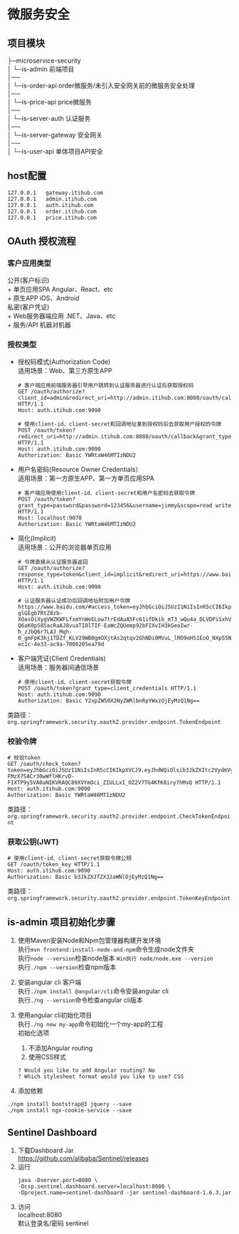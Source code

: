 # 微服务安全  

## 项目模块    
├─microservice-security  
│  └─is-admin  前端项目    
│──   
│  └─is-order-api  order微服务/未引入安全网关前的微服务安全处理    
│──   
│  └─is-price-api  price微服务  
│──   
│  └─is-server-auth  认证服务  
│──   
│  └─is-server-gateway  安全网关  
│──   
│  └─is-user-api  单体项目API安全  

## host配置  
```
127.0.0.1   gateway.itihub.com
127.0.0.1   admin.itihub.com
127.0.0.1   auth.itihub.com
127.0.0.1   order.itihub.com
127.0.0.1   price.itihub.com
```

## OAuth 授权流程  

### 客户应用类型  

公开(客户标识)  
    + 单页应用SPA Angular、React、etc  
    + 原生APP iOS、Android  
私密(客户凭证)  
    + Web服务器端应用 .NET、Java、etc  
    + 服务/API 机器对机器  

### 授权类型    
+ 授权码模式(Authorization Code)  
    适用场景：Web、第三方原生APP    
    ```
    # 客户端应用前端服务器引导用户跳转到认证服务器进行认证后获取授权码  
    GET /oauth/authorize?client_id=admin&redirect_uri=http://admin.itihub.com:8080/oauth/callback&response_type=code HTTP/1.1
    Host: auth.itihub.com:9090
    
    # 使用client-id、client-secret和回调地址拿到授权码后去获取用户授权的令牌
    POST /oauth/token?redirect_uri=http://admin.itihub.com:8080/oauth/callback&grant_type=authorization_code&code=1234 HTTP/1.1
    Host: auth.itihub.com:9090
    Authorization: Basic YWRtaW46MTIzNDU2
    ```
+ 用户名密码(Resource Owner Credentials）  
    适用场景：第一方原生APP、第一方单页应用SPA        
    ```
    # 客户端应用使用client-id、client-secret和用户名密码去获取令牌
    POST /oauth/token?grant_type=password&password=123456&username=jimmy&scope=read write HTTP/1.1
    Host: localhost:9070
    Authorization: Basic YWRtaW46MTIzNDU2
    ```
+ 简化(Implicit)     
    适用场景：公开的浏览器单页应用    
    ```
    # 令牌直接从认证服务器返回
    GET /oauth/authorize?response_type=token&client_id=implicit&redirect_uri=https://www.baidu.com/&scope=read%20write&state=1234 HTTP/1.1
    Host: auth.itihub.com:9090 
    
    # 认证服务器认证成功后回调地址附加用户令牌
    https://www.baidu.com/#access_token=eyJhbGciOiJSUzI1NiIsInR5cCI6IkpXVCJ9.eyJleHAiOjE2MDc0MjM5ODYsInVzZXJfbmFtZSI6ImppemhlQGV4YW1wbGUuY29tIiwiYXV0aG9yaXRpZXMiOlsiUk9MRV9BRE1JTiJdLCJqdGkiOiIwYzA2ZDA3OS1lYzFjLTRlMzMtYWM5YS03MDA2MjA1ZWE3OWQiLCJjbGllbnRfaWQiOiJpbXBsaWNpdCIsInNjb3BlIjpbInJlYWQiLCJ3cml0ZSJdfQ.Io0EBSufL9mpqT8lXEKOngcH-glGEgb7RtZ8zb-XOasOiXyqVWZKWFLfxmYnWeELow7trEdAuA5Fc61ifDkib_mT3_wQu4a_DLVDPiSxhV_g2KaiJevFaTyTJ5-Q6aK0pS85acRaAJ8vuaTI8lTIF-EaWcZQUemp92bFIXvIH3kGeoIwr-h_zJbQ6r7LAJ_Mqh-0_gmFpK3hj1TDZf_KLV29WB0gmOXjtAs2qtqv2GhNDi0MVuL_lMO9oHS1EoO_NXp55NOPm84veXCTkpFrnRCdFUp86rDGKZEwxJeuSja3UuB8tBNqRhS4mbvNX5_bVScnJL3GyFFlkEoyYaAZFg&token_type=bearer&state=1234&expires_in=3599&jti=0c06d079-ec1c-4e33-ac9a-7006205ea79d
    ```
+ 客户端凭证(Client Credentials)     
    适用场景：服务器间通信场景  
    ```
    # 使用client-id、client-secret获取令牌
    POST /oauth/token?grant_type=client_credentials HTTP/1.1
    Host: auth.itihub.com:9090
    Authorization: Basic Y2xpZW50X2NyZWRlbnRpYWxzOjEyMzQ1Ng==
    ```
类路径：```org.springframework.security.oauth2.provider.endpoint.TokenEndpoint```  


### 校验令牌   
```
# 校验token
GET /oauth/check_token?token=eyJhbGciOiJSUzI1NiIsInR5cCI6IkpXVCJ9.eyJhdWQiOlsib3JkZXItc2VydmVyIl0sInNjb3BlIjpbInJlYWQiLCJ3cml0ZSJdLCJleHAiOjE2MDc0MjQ5OTgsImp0aSI6IjE3NzYyNjI1LTg2YTctNDU2Mi1iNGMzLTc5NDg3MGRiYjkyYiIsImNsaWVudF9pZCI6ImNsaWVudF9jcmVkZW50aWFscyJ9.WT3i7IlLUMwQMvLPuMnR5lUfIjpAfQx3sPjeOC4ImlE_Wm67E1QHC1Tl0vPTXaXVXd2UeNht0KZT62mYP43k05sW9ehN6WDZHO46pUjDwiRT8_D7jjS_PxYEUX2jHhvG83dx7tJlDCbDkPNxtCaI9oxywhDLKHJPWC0Qft_EcZocMXUJ8IoonFRMbahIOgZRXAJnMDnqbjtr4YW8Ogt5EgN0LL4QgHoER5S4FN99EN3GKDE_kQXq8qsNIIkVC4Rv4REVl7-FMzX7SACr30wWflHKrvD-FIXTP9y5VA0aNIKVRAQC89XVYmOci_ZIULLxI_OZ2V7TG4KfK8iry7hMvQ HTTP/1.1
Host: auth.itihub.com:9090
Authorization: Basic YWRtaW46MTIzNDU2
```
类路径：```org.springframework.security.oauth2.provider.endpoint.CheckTokenEndpoint```    

### 获取公钥(JWT)    
```
# 使用client-id、client-secret获取令牌公钥  
GET /oauth/token_key HTTP/1.1
Host: auth.itihub.com:9090
Authorization: Basic b3JkZXJTZXJ2aWNlOjEyMzQ1Ng==
```
类路径：```org.springframework.security.oauth2.provider.endpoint.TokenKeyEndpoint```    



## is-admin 项目初始化步骤  
1. 使用Maven安装Node和Npm包管理器构建开发环境  
执行```mvn frontend:install-node-and-npm```命令生成node文件夹  
执行```node --version```检查node版本 ```Win执行 node/node.exe --version```      
执行```./npm --version```检查npm版本  

2. 安装angular cli 客户端  
执行```./npm install @angular/cli```命令安装angular cli   
执行```./ng --version```命令检查angular cli版本  

3. 使用angular cli初始化项目     
执行```./ng new my-app```命令初始化一个my-app的工程    
初始化选项  
    1. 不添加Angular routing  
    2. 使用CSS样式 
    ```
    ? Would you like to add Angular routing? No
    ? Which stylesheet format would you like to use? CSS
    ```  
4. 添加依赖  
```
./npm install bootstrap@3 jquery --save
./npm install ngx-cookie-service --save
```  


## Sentinel Dashboard  

1. 下载Dashboard Jar  
    https://github.com/alibaba/Sentinel/releases  
2. 运行  
    ```shell script
   java -Dserver.port=8080 \ 
   -Dcsp.sentinel.dashboard.server=localhost:8080 \
   -Dproject.name=sentinel-dashboard -jar sentinel-dashboard-1.6.3.jar
   ```  
4. 访问  
   localhost:8080  
   默认登录名/密码  sentinel  